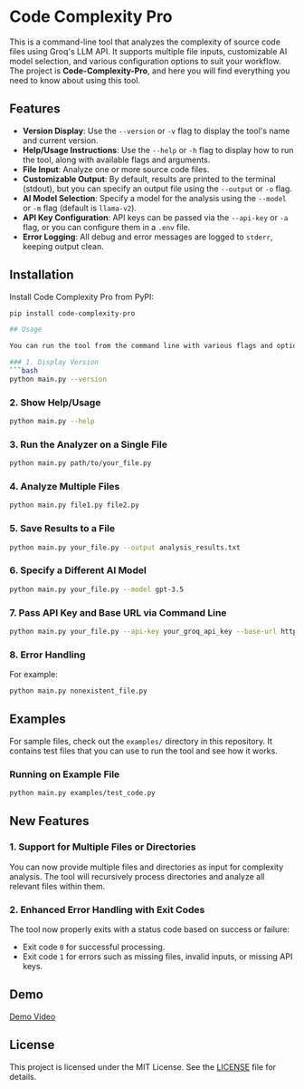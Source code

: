 # Code Complexity Pro

This is a command-line tool that analyzes the complexity of source code files using Groq's LLM API. It supports multiple file inputs, customizable AI model selection, and various configuration options to suit your workflow. The project is **Code-Complexity-Pro**, and here you will find everything you need to know about using this tool.

## Features

- **Version Display**: Use the `--version` or `-v` flag to display the tool's name and current version.
- **Help/Usage Instructions**: Use the `--help` or `-h` flag to display how to run the tool, along with available flags and arguments.
- **File Input**: Analyze one or more source code files.
- **Customizable Output**: By default, results are printed to the terminal (stdout), but you can specify an output file using the `--output` or `-o` flag.
- **AI Model Selection**: Specify a model for the analysis using the `--model` or `-m` flag (default is `llama-v2`).
- **API Key Configuration**: API keys can be passed via the `--api-key` or `-a` flag, or you can configure them in a `.env` file.
- **Error Logging**: All debug and error messages are logged to `stderr`, keeping output clean.

## Installation

Install Code Complexity Pro from PyPI:
```bash
pip install code-complexity-pro

## Usage

You can run the tool from the command line with various flags and options. Here are some examples:

### 1. Display Version
```bash
python main.py --version
```

### 2. Show Help/Usage
```bash
python main.py --help
```

### 3. Run the Analyzer on a Single File
```bash
python main.py path/to/your_file.py
```

### 4. Analyze Multiple Files
```bash
python main.py file1.py file2.py
```

### 5. Save Results to a File
```bash
python main.py your_file.py --output analysis_results.txt
```

### 6. Specify a Different AI Model
```bash
python main.py your_file.py --model gpt-3.5
```

### 7. Pass API Key and Base URL via Command Line
```bash
python main.py your_file.py --api-key your_groq_api_key --base-url https://api.custom-url.com
```

### 8. Error Handling
For example:
```bash
python main.py nonexistent_file.py
```

## Examples

For sample files, check out the `examples/` directory in this repository. It contains test files that you can use to run the tool and see how it works.

### Running on Example File
```bash
python main.py examples/test_code.py
```

## New Features

### 1. Support for Multiple Files or Directories
You can now provide multiple files and directories as input for complexity analysis. The tool will recursively process directories and analyze all relevant files within them.

### 2. Enhanced Error Handling with Exit Codes
The tool now properly exits with a status code based on success or failure:
- Exit code `0` for successful processing.
- Exit code `1` for errors such as missing files, invalid inputs, or missing API keys.

## Demo

[Demo Video](https://github.com/user-attachments/assets/f4ddfe70-82d3-460e-bab7-fa0fe5c8121c)

## License

This project is licensed under the MIT License. See the [LICENSE](https://github.com/MadhurSaluja/Release-0.1/blob/main/LICENSE) file for details.
